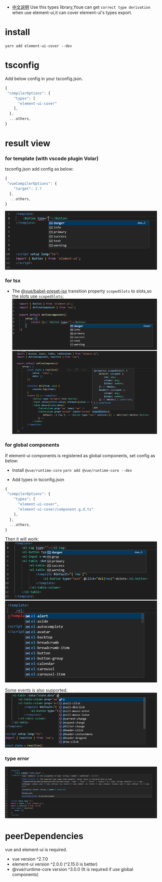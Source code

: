 - [中文说明](https://github.com/cx690/element-ui-cover/blob/main/README_zh_CN.md "中文说明")
Use this types library,Youe can get `correct type derivation` when use element-ui,it can cover element-ui's types export.

# install
`yarn add element-ui-cover --dev`

# tsconfig
Add below config in your tsconfig.json.
```js
{ 
 "compilerOptions": {
    "types": [
      "element-ui-cover"
    ], 
  },
  ...others,
}
```

# result view
### for template (with vscode plugin Volar)
tsconfig.json add config as below:
```js
{ 
 "vueCompilerOptions": {
    "target": 2.7
  },
  ...others,
}
```
![template view](./button.png)

### for tsx
- The [@vue/babel-preset-jsx](https://github.com/vuejs/jsx-vue2) transition property `scopedSlots` to slots,so the slots use `scopedSlots`;
![tsx view](./buttonjsx.png)
![slots view](./slots.png)

### for global components
If element-ui components is registered as global components, set config as below:
- Install `@vue/runtime-core`
  `yarn add @vue/runtime-core --dev`

- Add types in tsconfig.json
```js
{ 
 "compilerOptions": {
    "types": [
      "element-ui-cover",
      "element-ui-cover/component.g.d.ts"
    ], 
  },
  ...others,
}
```
Then it will work:
![global components view](./com.g.png)
![global components option view](./comopt.png)

Some events is also supported.
![events view](./events.png)

### type error
![type error view](./error.png)

# peerDependencies
vue and element-ui is required.
- vue version ^2.7.0
- element-ui version ^2.0.0 (^2.15.0 is better)
- @vue/runtime-core version ^3.0.0 (It is required if use global components)
